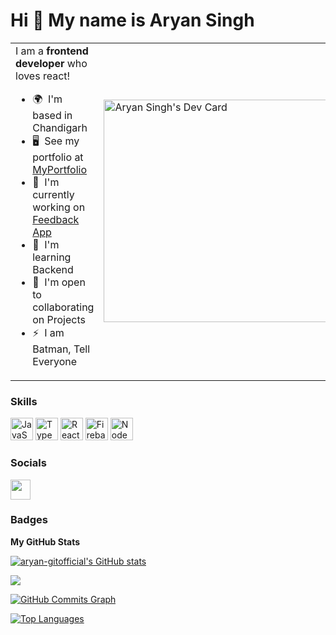 Hi 👋 My name is Aryan Singh
============================

<table>
<tr>
 <td valing=center>
  
 <div>
  I am a <b>frontend developer</b> who loves react!

* 🌍  I'm based in Chandigarh
* 🖥️  See my portfolio at [MyPortfolio](http://dev.page/aryan)
* 🚀  I'm currently working on [Feedback App](http://github.com/aryan-gitofficial/feedback-app)
* 🧠  I'm learning Backend
* 🤝  I'm open to collaborating on Projects
* ⚡  I am Batman, Tell Everyone
 </div>

 </td>
   <td>
    <a href="https://app.daily.dev/iamaryansingh"><img src="https://api.daily.dev/devcards/v2/1QrtCWvH0Po6BIkpsSsKc.png?r=ktb&type=default" width="356" alt="Aryan Singh's Dev Card"/></a>
  </td>
</tr>
</table>



### Skills


<p align="left">
<a href="https://developer.mozilla.org/en-US/docs/Web/JavaScript" target="_blank" rel="noreferrer"><img src="https://raw.githubusercontent.com/danielcranney/readme-generator/main/public/icons/skills/javascript-colored.svg" width="36" height="36" alt="JavaScript" /></a>
<a href="https://www.typescriptlang.org/" target="_blank" rel="noreferrer"><img src="https://raw.githubusercontent.com/danielcranney/readme-generator/main/public/icons/skills/typescript-colored.svg" width="36" height="36" alt="TypeScript" /></a>
<a href="https://reactjs.org/" target="_blank" rel="noreferrer"><img src="https://raw.githubusercontent.com/danielcranney/readme-generator/main/public/icons/skills/react-colored.svg" width="36" height="36" alt="React" /></a>
<a href="https://firebase.google.com/" target="_blank" rel="noreferrer"><img src="https://raw.githubusercontent.com/danielcranney/readme-generator/main/public/icons/skills/firebase-colored.svg" width="36" height="36" alt="Firebase" /></a>
<a href="https://nodejs.org/en/" target="_blank" rel="noreferrer"><img src="https://raw.githubusercontent.com/danielcranney/readme-generator/main/public/icons/skills/nodejs-colored.svg" width="36" height="36" alt="NodeJS" /></a>
</p>


### Socials

<p align="left"> <a href="https://www.github.com/aryan-gitofficial" target="_blank" rel="noreferrer"><img src="https://raw.githubusercontent.com/danielcranney/readme-generator/main/public/icons/socials/github.svg" width="32" height="32" /></a></p>

### Badges

<b>My GitHub Stats</b>

<a href="http://www.github.com/aryan-gitofficial"><img src="https://github-readme-stats.vercel.app/api?username=aryan-gitofficial&show_icons=true&hide=&count_private=true&title_color=0891b2&text_color=ffffff&icon_color=0891b2&bg_color=1c1917&hide_border=true&show_icons=true" alt="aryan-gitofficial's GitHub stats" /></a>

<a href="http://www.github.com/aryan-gitofficial"><img src="https://github-readme-streak-stats.herokuapp.com/?user=aryan-gitofficial&stroke=ffffff&background=1c1917&ring=0891b2&fire=0891b2&currStreakNum=ffffff&currStreakLabel=0891b2&sideNums=ffffff&sideLabels=ffffff&dates=ffffff&hide_border=true" /></a>

<a href="http://www.github.com/aryan-gitofficial"><img src="https://activity-graph.herokuapp.com/graph?username=aryan-gitofficial&bg_color=1c1917&color=ffffff&line=0891b2&point=ffffff&area_color=1c1917&area=true&hide_border=true&custom_title=GitHub%20Commits%20Graph" alt="GitHub Commits Graph" /></a>

<a href="https://github.com/aryan-gitofficial" align="left"><img src="https://github-readme-stats.vercel.app/api/top-langs/?username=aryan-gitofficial&langs_count=10&title_color=0891b2&text_color=ffffff&icon_color=0891b2&bg_color=1c1917&hide_border=true&locale=en&custom_title=Top%20%Languages" alt="Top Languages" /></a>
